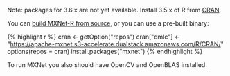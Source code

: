 Note: packages for 3.6.x are not yet available.
Install 3.5.x of R from [CRAN](https://cran.r-project.org/bin/windows/base/old/).

You can [build MXNet-R from source](windows_setup.html#install-mxnet-package-for-r), or
you can use a
pre-built binary:

{% highlight r %}
cran <- getOption("repos")
cran["dmlc"] <- "https://apache-mxnet.s3-accelerate.dualstack.amazonaws.com/R/CRAN/"
options(repos = cran)
install.packages("mxnet")
{% endhighlight %}

To run MXNet you also should have OpenCV and OpenBLAS installed.
